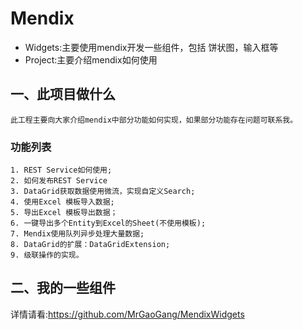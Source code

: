 # Mendix
- Widgets:主要使用mendix开发一些组件，包括 饼状图，输入框等
- Project:主要介绍mendix如何使用


## 一、此项目做什么

    此工程主要向大家介绍mendix中部分功能如何实现，如果部分功能存在问题可联系我。

### 功能列表
    1. REST Service如何使用;
    2. 如何发布REST Service
    3. DataGrid获取数据使用微流，实现自定义Search;
    4. 使用Excel 模板导入数据;
    5. 导出Excel 模板导出数据；
    6. 一键导出多个Entity到Excel的Sheet(不使用模板);
    7. Mendix使用队列异步处理大量数据;
    8. DataGrid的扩展：DataGridExtension;
    9. 级联操作的实现。



## 二、我的一些组件
详情请看:https://github.com/MrGaoGang/MendixWidgets

